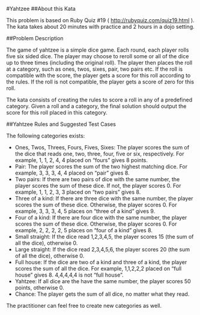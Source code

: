 #Yahtzee
##About this Kata

This problem is based on Ruby Quiz #19 ( http://rubyquiz.com/quiz19.html ). The kata takes about 20 minutes with practice and 2 hours in a dojo setting.

##Problem Description

The game of yahtzee is a simple dice game. Each round, each player rolls five six sided dice. The player may choose to reroll some or all of the dice up to three times (including the original roll). The player then places the roll at a category, such as ones, twos, sixes, pair, two pairs etc. If the roll is compatible with the score, the player gets a score for this roll according to the rules. If the roll is not compatible, the player gets a score of zero for this roll.

The kata consists of creating the rules to score a roll in any of a predefined category. Given a roll and a category, the final solution should output the score for this roll placed in this category.

##Yahtzee Rules and Suggested Test Cases

The following categories exists:

- Ones, Twos, Threes, Fours, Fives, Sixes: The player scores the sum of the dice that reads one, two, three, four, five or six, respectively. For example, 1, 1, 2, 4, 4 placed on “fours” gives 8 points.
- Pair: The player scores the sum of the two highest matching dice. For example, 3, 3, 3, 4, 4 placed on “pair” gives 8.
- Two pairs: If there are two pairs of dice with the same number, the player scores the sum of these dice. If not, the player scores 0. For example, 1, 1, 2, 3, 3 placed on “two pairs” gives 8.
- Three of a kind: If there are three dice with the same number, the player scores the sum of these dice. Otherwise, the player scores 0. For example, 3, 3, 3, 4, 5 places on “three of a kind” gives 9.
- Four of a kind: If there are four dice with the same number, the player scores the sum of these dice. Otherwise, the player scores 0. For example, 2, 2, 2, 2, 5 places on “four of a kind” gives 8.
- Small straight: If the dice read 1,2,3,4,5, the player scores 15 (the sum of all the dice), otherwise 0.
- Large straight: If the dice read 2,3,4,5,6, the player scores 20 (the sum of all the dice), otherwise 0.
- Full house: If the dice are two of a kind and three of a kind, the player scores the sum of all the dice. For example, 1,1,2,2,2 placed on “full house” gives 8. 4,4,4,4,4 is not “full house”.
- Yahtzee: If all dice are the have the same number, the player scores 50 points, otherwise 0.
- Chance: The player gets the sum of all dice, no matter what they read.

The practitioner can feel free to create new categories as well.
